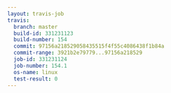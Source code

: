 ```yaml
---
layout: travis-job
travis:
  branch: master
  build-id: 331231123
  build-number: 154
  commit: 97156a218529058435515f4f55c4086438f1b84a
  commit-range: 3921b2e79779...97156a218529
  job-id: 331231124
  job-number: 154.1
  os-name: linux
  test-result: 0
---
```

